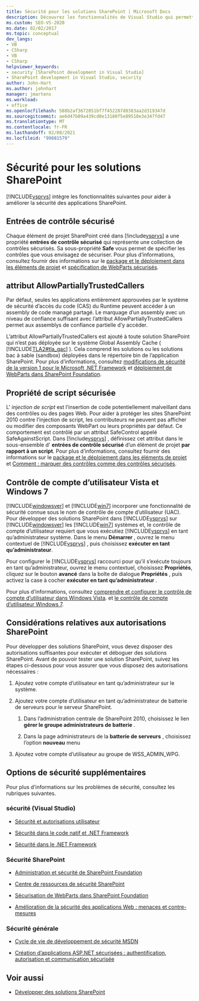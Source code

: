 ```yaml
---
title: Sécurité pour les solutions SharePoint | Microsoft Docs
description: Découvrez les fonctionnalités de Visual Studio qui permettent d’améliorer la sécurité des applications SharePoint.
ms.custom: SEO-VS-2020
ms.date: 02/02/2017
ms.topic: conceptual
dev_langs:
- VB
- CSharp
- VB
- CSharp
helpviewer_keywords:
- security [SharePoint development in Visual Studio]
- SharePoint development in Visual Studio, security
author: John-Hart
ms.author: johnhart
manager: jmartens
ms.workload:
- office
ms.openlocfilehash: 588b2af3672851bf7f452287d8383aa2d319347d
ms.sourcegitcommit: ae6d47b09a439cd0e13180f5e89510e3e347fd47
ms.translationtype: MT
ms.contentlocale: fr-FR
ms.lasthandoff: 02/08/2021
ms.locfileid: "99881579"
---
```

# <a name="security-for-sharepoint-solutions"></a>Sécurité pour les solutions SharePoint
  [!INCLUDE[vsprvs](../sharepoint/includes/vsprvs-md.md)] intègre les fonctionnalités suivantes pour aider à améliorer la sécurité des applications SharePoint.

## <a name="safe-control-entries"></a>Entrées de contrôle sécurisé
 Chaque élément de projet SharePoint créé dans [!include[vsprvs](../sharepoint/includes/vsprvs-md.md)] a une propriété **entrées de contrôle sécurisé** qui représente une collection de contrôles sécurisés. Sa sous-propriété **Safe** vous permet de spécifier les contrôles que vous envisagez de sécuriser. Pour plus d’informations, consultez fournir des informations sur le [package et le déploiement dans les éléments de projet](../sharepoint/providing-packaging-and-deployment-information-in-project-items.md) et [spécification de WebParts sécurisés](/previous-versions/office/developer/sharepoint2003/dd583154(v=office.11)#specifying-safe-web-parts).

## <a name="allowpartiallytrustedcallers-attribute"></a>attribut AllowPartiallyTrustedCallers
 Par défaut, seules les applications entièrement approuvées par le système de sécurité d’accès du code (CAS) du Runtime peuvent accéder à un assembly de code managé partagé. Le marquage d’un assembly avec un niveau de confiance suffisant avec l’attribut AllowPartiallyTrustedCallers permet aux assemblys de confiance partielle d’y accéder.

 L’attribut AllowPartiallyTrustedCallers est ajouté à toute solution SharePoint qui n’est pas déployée sur le système Global Assembly Cache ( [!INCLUDE[TLA2#tla_gac](../sharepoint/includes/tla2sharptla-gac-md.md)] ). Cela comprend les solutions ou les solutions bac à sable (sandbox) déployées dans le répertoire bin de l’application SharePoint. Pour plus d’informations, consultez [modifications de sécurité de la version 1 pour le Microsoft .NET Framework](/previous-versions/msp-n-p/ff921345(v=pandp.10)) et [déploiement de WebParts dans SharePoint Foundation](/previous-versions/office/developer/sharepoint-2010/cc768621(v=office.14)).

## <a name="safe-against-script-property"></a>Propriété de script sécurisée
 L' *injection de script* est l’insertion de code potentiellement malveillant dans des contrôles ou des pages Web. Pour aider à protéger les sites SharePoint 2010 contre l’injection de script, les contributeurs ne peuvent pas afficher ou modifier des composants WebPart ou leurs propriétés par défaut. Ce comportement est contrôlé par un attribut SafeControl appelé SafeAgainstScript. Dans [!include[vsprvs](../sharepoint/includes/vsprvs-md.md)] , définissez cet attribut dans le sous-ensemble d' **entrées de contrôle sécurisé** d’un élément de projet **par rapport à un script**. Pour plus d’informations, consultez fournir des informations sur le [package et le déploiement dans les éléments de projet](../sharepoint/providing-packaging-and-deployment-information-in-project-items.md) et [Comment : marquer des contrôles comme des contrôles sécurisés](../sharepoint/how-to-mark-controls-as-safe-controls.md).

## <a name="vista-and-windows-7-user-account-control"></a>Contrôle de compte d’utilisateur Vista et Windows 7
 [!INCLUDE[windowsver](../sharepoint/includes/windowsver-md.md)] et [!INCLUDE[win7](../sharepoint/includes/win7-md.md)] incorporer une fonctionnalité de sécurité connue sous le nom de contrôle de compte d’utilisateur (UAC). Pour développer des solutions SharePoint dans [!INCLUDE[vsprvs](../sharepoint/includes/vsprvs-md.md)] sur [!INCLUDE[windowsver](../sharepoint/includes/windowsver-md.md)] les [!INCLUDE[win7](../sharepoint/includes/win7-md.md)] systèmes et, le contrôle de compte d’utilisateur requiert que vous exécutiez [!INCLUDE[vsprvs](../sharepoint/includes/vsprvs-md.md)] en tant qu’administrateur système. Dans le menu **Démarrer** , ouvrez le menu contextuel de [!INCLUDE[vsprvs](../sharepoint/includes/vsprvs-md.md)] , puis choisissez **exécuter en tant qu’administrateur**.

 Pour configurer le [!INCLUDE[vsprvs](../sharepoint/includes/vsprvs-md.md)] raccourci pour qu’il s’exécute toujours en tant qu’administrateur, ouvrez le menu contextuel, choisissez **Propriétés**, cliquez sur le bouton **avancé** dans la boîte de dialogue **Propriétés** , puis activez la case à cocher **exécuter en tant qu’administrateur** .

 Pour plus d’informations, consultez [comprendre et configurer le contrôle de compte d’utilisateur dans Windows Vista](/previous-versions/windows/it-pro/windows-vista/cc709628(v=ws.10)). et [le contrôle de compte d’utilisateur Windows 7](/previous-versions/windows/it-pro/windows-server-2008-R2-and-2008/cc731416(v=ws.10)).

## <a name="sharepoint-permissions-considerations"></a>Considérations relatives aux autorisations SharePoint
 Pour développer des solutions SharePoint, vous devez disposer des autorisations suffisantes pour exécuter et déboguer des solutions SharePoint. Avant de pouvoir tester une solution SharePoint, suivez les étapes ci-dessous pour vous assurer que vous disposez des autorisations nécessaires :

1. Ajoutez votre compte d’utilisateur en tant qu’administrateur sur le système.

2. Ajoutez votre compte d’utilisateur en tant qu’administrateur de batterie de serveurs pour le serveur SharePoint.

    1. Dans l’administration centrale de SharePoint 2010, choisissez le lien **gérer le groupe administrateurs de batterie** .

    2. Dans la page administrateurs de la **batterie de serveurs** , choisissez l’option **nouveau** menu

3. Ajoutez votre compte d’utilisateur au groupe de WSS_ADMIN_WPG.

## <a name="additional-security-resources"></a>Options de sécurité supplémentaires
 Pour plus d’informations sur les problèmes de sécurité, consultez les rubriques suivantes.

### <a name="visual-studio-security"></a>sécurité (Visual Studio)

- [Sécurité et autorisations utilisateur](/previous-versions/visualstudio/visual-studio-2010/ms165099(v=vs.100))

- [Sécurité dans le code natif et .NET Framework](/previous-versions/visualstudio/visual-studio-2010/1787tk12(v=vs.100))

- [Sécurité dans le .NET Framework](/previous-versions/dotnet/netframework-4.0/fkytk30f(v=vs.100))

### <a name="sharepoint-security"></a>Sécurité SharePoint

- [Administration et sécurité de SharePoint Foundation](/previous-versions/office/developer/sharepoint-2010/ee537811(v=office.14))

- [Centre de ressources de sécurité SharePoint](/sharepoint/dev/)

- [Sécurisation de WebParts dans SharePoint Foundation](/previous-versions/office/developer/sharepoint-2010/cc768613(v=office.14))

- [Amélioration de la sécurité des applications Web : menaces et contre-mesures](/previous-versions/msp-n-p/ff649874(v=pandp.10))

### <a name="general-security"></a>Sécurité générale

- [Cycle de vie de développement de sécurité MSDN](https://www.microsoft.com/msrc?rtc=1)

- [Création d’applications ASP.NET sécurisées : authentification, autorisation et communication sécurisée](/previous-versions/msp-n-p/ff649100(v=pandp.10))

## <a name="see-also"></a>Voir aussi

- [Développer des solutions SharePoint](../sharepoint/developing-sharepoint-solutions.md)